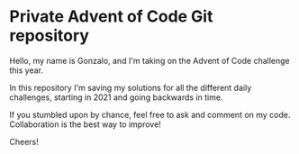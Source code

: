 # Private Advent of Code Git repository
 
Hello, my name is Gonzalo, and I'm taking on the Advent of Code challenge this year.
 
In this repository I'm saving my solutions for all the different daily challenges, starting in 2021 and going backwards in time.

If you stumbled upon by chance, feel free to ask and comment on my code. Collaboration is the best way to improve!

Cheers!

